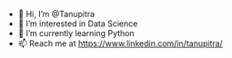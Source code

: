 - 👋 Hi, I’m @Tanupitra
- 👀 I’m interested in Data Science
- 🌱 I’m currently learning Python
- 📫 Reach me at https://www.linkedin.com/in/tanupitra/
